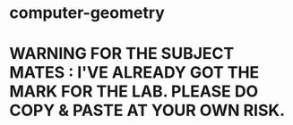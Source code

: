 # computer-geometry

# WARNING FOR THE SUBJECT MATES : I'VE ALREADY GOT THE MARK FOR THE LAB. PLEASE DO COPY & PASTE AT YOUR OWN RISK.
